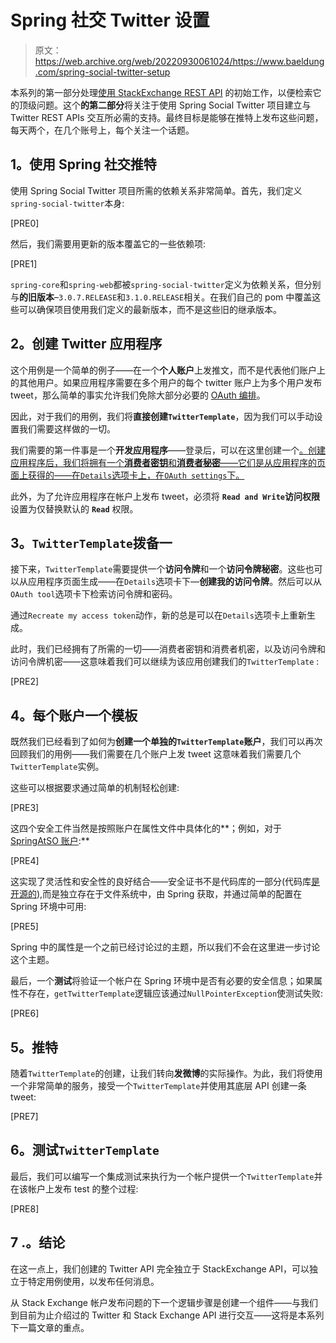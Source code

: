 # Spring 社交 Twitter 设置

> 原文：<https://web.archive.org/web/20220930061024/https://www.baeldung.com/spring-social-twitter-setup>

本系列的第一部分处理[使用 StackExchange REST API](/web/20230103152303/https://www.baeldung.com/tweeting-stackexchange-with-spring-social-part-1 "Tweeting StackExchange with Spring Social") 的初始工作，以便检索它的顶级问题。这个**的第二部分**将关注于使用 Spring Social Twitter 项目建立与 Twitter REST APIs 交互所必需的支持。最终目标是能够在推特上发布这些问题，每天两个，在几个账号上，每个关注一个话题。

## **1。使用 Spring 社交推特**

使用 Spring Social Twitter 项目所需的依赖关系非常简单。首先，我们定义`spring-social-twitter`本身:

[PRE0]

然后，我们需要用更新的版本覆盖它的一些依赖项:

[PRE1]

`spring-core`和`spring-web`都被`spring-social-twitter`定义为依赖关系，但分别与**的旧版本**–`3.0.7.RELEASE`和`3.1.0.RELEASE`相关。在我们自己的 pom 中覆盖这些可以确保项目使用我们定义的最新版本，而不是这些旧的继承版本。

## **2。创建 Twitter 应用程序**

这个用例是一个简单的例子——在一个**个人账户**上发推文，而不是代表他们账户上的其他用户。如果应用程序需要在多个用户的每个 twitter 账户上为多个用户发布 tweet，那么简单的事实允许我们免除大部分必要的 [OAuth 编排](https://web.archive.org/web/20230103152303/https://stackoverflow.com/questions/7968641/spring-social-twitter-oauth/7970911#7970911 "Spring Social Twitter Oauth")。

因此，对于我们的用例，我们将**直接创建`TwitterTemplate`**，因为我们可以手动设置我们需要这样做的一切。

我们需要的第一件事是一个**开发应用程序**——登录后，可以在这里创建一个[。创建应用程序后，我们将拥有一个**消费者密钥**和**消费者秘密**——它们是从应用程序的页面上获得的——在`Details`选项卡上，在`OAuth settings`下。](https://web.archive.org/web/20230103152303/https://dev.twitter.com/build/apis "Create Twitter App")

此外，为了允许应用程序在帐户上发布 tweet，必须将 **`Read and Write`访问权限**设置为仅替换默认的 **`Read`** 权限。

## **3。`TwitterTemplate`拨备一**

接下来，`TwitterTemplate`需要提供一个**访问令牌**和一个**访问令牌秘密**。这些也可以从应用程序页面生成——在`Details`选项卡下—**创建我的访问令牌**。然后可以从`OAuth tool`选项卡下检索访问令牌和密码。

通过`Recreate my access token`动作，新的总是可以在`Details`选项卡上重新生成。

此时，我们已经拥有了所需的一切——消费者密钥和消费者机密，以及访问令牌和访问令牌机密——这意味着我们可以继续为该应用创建我们的`TwitterTemplate` :

[PRE2]

## **4。每个账户一个模板**

既然我们已经看到了如何为**创建一个单独的`TwitterTemplate`账户**，我们可以再次回顾我们的用例——我们需要在几个账户上发 tweet 这意味着我们需要几个`TwitterTemplate`实例。

这些可以根据要求通过简单的机制轻松创建:

[PRE3]

这四个安全工件当然是按照账户在属性文件中具体化的**；例如，对于 [SpringAtSO 账户](https://web.archive.org/web/20230103152303/https://twitter.com/SpringTip "SpringAtSO twitter account"):**

[PRE4]

这实现了灵活性和安全性的良好结合——安全证书不是代码库的一部分(代码库[是开源的](https://web.archive.org/web/20230103152303/https://github.com/eugenp/stackexchange2twitter/tree/master/java-stackexchange2twitter "The project @github")),而是独立存在于文件系统中，由 Spring 获取，并通过简单的配置在 Spring 环境中可用:

[PRE5]

Spring 中的属性是一个之前已经讨论过的主题，所以我们不会在这里进一步讨论这个主题。

最后，一个**测试**将验证一个帐户在 Spring 环境中是否有必要的安全信息；如果属性不存在，`getTwitterTemplate`逻辑应该通过`NullPointerException`使测试失败:

[PRE6]

## **5。推特**

随着`TwitterTemplate`的创建，让我们转向**发微博**的实际操作。为此，我们将使用一个非常简单的服务，接受一个`TwitterTemplate`并使用其底层 API 创建一条 tweet:

[PRE7]

## **6。测试`TwitterTemplate`**

最后，我们可以编写一个集成测试来执行为一个帐户提供一个`TwitterTemplate`并在该帐户上发布 test 的整个过程:

[PRE8]

## 7 .**。结论**

在这一点上，我们创建的 Twitter API 完全独立于 StackExchange API，可以独立于特定用例使用，以发布任何消息。

从 Stack Exchange 帐户发布问题的下一个逻辑步骤是创建一个组件——与我们到目前为止介绍过的 Twitter 和 Stack Exchange API 进行交互——这将是本系列下一篇文章的重点。